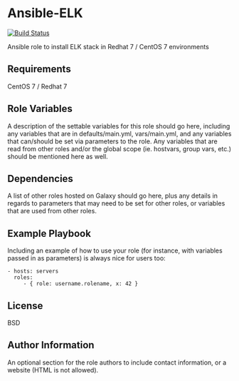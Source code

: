 Ansible-ELK
=========
[![Build Status](https://travis-ci.org/bingoarunprasath/ansible-elk.svg?branch=master)](https://travis-ci.org/bingoarunprasath/ansible-elk)

Ansible role to install ELK stack in Redhat 7 / CentOS 7 environments

Requirements
------------

CentOS 7 / Redhat 7

Role Variables
--------------

A description of the settable variables for this role should go here, including any variables that are in defaults/main.yml, vars/main.yml, and any variables that can/should be set via parameters to the role. Any variables that are read from other roles and/or the global scope (ie. hostvars, group vars, etc.) should be mentioned here as well.

Dependencies
------------

A list of other roles hosted on Galaxy should go here, plus any details in regards to parameters that may need to be set for other roles, or variables that are used from other roles.

Example Playbook
----------------

Including an example of how to use your role (for instance, with variables passed in as parameters) is always nice for users too:

    - hosts: servers
      roles:
         - { role: username.rolename, x: 42 }

License
-------

BSD

Author Information
------------------

An optional section for the role authors to include contact information, or a website (HTML is not allowed).
